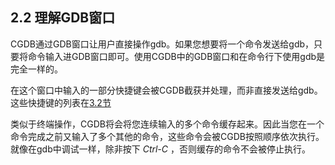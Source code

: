 2.2 理解GDB窗口
---------------

CGDB通过GDB窗口让用户直接操作gdb。如果您想要将一个命令发送给gdb，只要将命令输入进GDB窗口即可。使用CGDB中的GDB窗口和在命令行下使用gdb是完全一样的。

在这个窗口中输入的一部分快捷键会被CGDB截获并处理，而非直接发送给gdb。这些快捷键的列表在[3.2节](<3.2.md>)

类似于终端操作，CGDB将会将您连续输入的多个命令缓存起来。因此当您在一个命令完成之前又输入了多个其他的命令，这些命令会被CGDB按照顺序依次执行。就像在gdb中调试一样，除非按下 *Ctrl-C* ，否则缓存的命令不会被停止执行。
